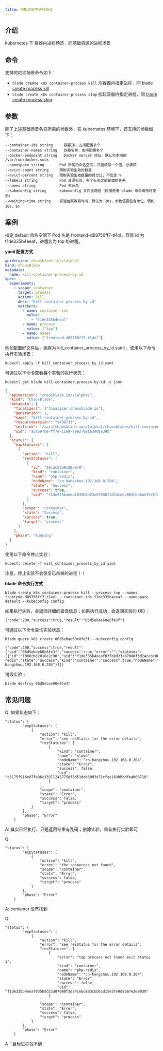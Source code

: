 ```yaml
---
title: 模拟容器内进程场景
---
```


## 介绍

kubernetes 下 容器内进程场景，同基础资源的进程场景

## 命令

支持的进程场景命令如下：

- `blade create k8s container-process kill` 杀容器内指定进程，同 [blade create process kill](../../host/process/blade_create_process_kill.md)
- `blade create k8s container-process stop` 挂起容器内指定进程，同 [blade create process stop](../../host/process/blade_create_process_stop.md)

## 参数

除了上述基础场景各自所需的参数外，在 kubernetes 环境下，还支持的参数如下：

```
--container-ids string     容器ID，支持配置多个
--container-names string   容器名称，支持配置多个
--docker-endpoint string   Docker server 地址，默认为本地的 /var/run/docker.sock
--namespace string       Pod 所属的命名空间，只能填写一个值，必填项
--evict-count string     限制实验生效的数量
--evict-percent string   限制实验生效数量的百分比，不包含 %
--labels string          Pod 资源标签，多个标签之前是或的关系
--names string           Pod 资源名
--kubeconfig string      kubeconfig 文件全路径（仅限使用 blade 命令调用时使用）
--waiting-time string    实验结果等待时间，默认为 20s，参数值要包含单位，例如 10s，1m
```

## 案例

指定 default 命名空间下 Pod 名是 frontend-d89756ff7-tl4xl，容器 id 为 f1de335b4eeaf，进程名为 top 的进程。

**yaml 配置方式**

```yaml
apiVersion: chaosblade.io/v1alpha1
kind: ChaosBlade
metadata:
  name: kill-container-process-by-id
spec:
  experiments:
    - scope: container
      target: process
      action: kill
      desc: "kill container process by id"
      matchers:
        - name: container-ids
          value:
            - "f1de335b4eeaf"
        - name: process
          value: ["top"]
        - name: names
          value: ["frontend-d89756ff7-tl4xl"]
```

例如配置好文件后，保存为 kill_container_process_by_id.yaml ，使用以下命令执行实验场景：

```
kubectl apply -f kill_container_process_by_id.yaml
```

可通过以下命令查看每个实验的执行状态：

```
kubectl get blade kill-container-process-by-id -o json
```

```json
{
  "apiVersion": "chaosblade.io/v1alpha1",
  "kind": "ChaosBlade",
  "metadata": {
    "finalizers": ["finalizer.chaosblade.io"],
    "generation": 1,
    "name": "kill-container-process-by-id",
    "resourceVersion": "9438733",
    "selfLink": "/apis/chaosblade.io/v1alpha1/chaosblades/kill-container-process-by-id",
    "uid": "a5a597be-ff7e-11e9-a8e2-00163e08a39b"
  },
  "status": {
    "expStatuses": [
      {
        "action": "kill",
        "resStatuses": [
          {
            "id": "10cdc57b9c80a9f0",
            "kind": "container",
            "name": "php-redis",
            "nodeName": "cn-hangzhou.192.168.0.204",
            "state": "Success",
            "success": true,
            "uid": "f1de335b4eeaf035b8d23a87080f3d24cebc803cbb6ad15e5fe0d8567e2e8939"
          }
        ],
        "scope": "container",
        "state": "Success",
        "success": true,
        "target": "process"
      }
    ],
    "phase": "Running"
  }
}
```

使用以下命令停止实验：

```
kubectl delete -f kill_container_process_by_id.yaml
```

注意，停止实验不会恢复已杀掉的进程！！

**blade 命令执行方式**

```shell
blade create k8s container-process kill --process top --names frontend-d89756ff7-tl4xl --container-ids f1de335b4eeaf --namespace default --kubeconfig config
```

如果执行失败，会返回详细的错误信息；如果执行成功，会返回实验的 UID：

```
{"code":200,"success":true,"result":"06d5ebae60e8fe3f"}
```

可通过以下命令查询实验状态：

```
blade query k8s create 06d5ebae60e8fe3f --kubeconfig config

{"code":200,"success":true,"result":{"uid":"06d5ebae60e8fe3f","success":true,"error":"","statuses":[{"id":"1000cbd2018e2c90","uid":"f1de335b4eeaf035b8d23a87080f3d24cebc803cbb6ad15e5fe0d8567e2e8939","name":"php-redis","state":"Success","kind":"container","success":true,"nodeName":"cn-hangzhou.192.168.0.204"}]}}
```

销毁实验：

```
blade destroy 06d5ebae60e8fe3f
```

## 常见问题

Q: 如果状态如下：

```
"status": {
        "expStatuses": [
            {
                "action": "kill",
                "error": "see resStatus for the error details",
                "resStatuses": [
                    {
                        "kind": "container",
                        "name": "slave",
                        "nodeName": "cn-hangzhou.192.168.0.204",
                        "state": "Error",
                        "success": false,
                        "uid": "c3175f916e87fe06c339712427758f3d51dcb38d3e71cfae168bbbdfeab86710"
                    }
                ],
                "scope": "container",
                "state": "Error",
                "success": false,
                "target": "process"
            }
        ],
        "phase": "Error"
    }
```

A: 其实已经执行，只是返回结果有乱码；删除实验，重新执行实验即可

Q:

```
"status": {
        "expStatuses": [
            {
                "action": "kill",
                "error": "the resources not found",
                "scope": "container",
                "state": "Error",
                "success": false,
                "target": "process"
            }
        ],
        "phase": "Error"
    }
```

A: container 没有找到

Q:

```
"status": {
        "expStatuses": [
            {
                "action": "kill",
                "error": "see resStatus for the error details",
                "resStatuses": [
                    {
                        "error": "top process not found exit status 1",
                        "kind": "container",
                        "name": "php-redis",
                        "nodeName": "cn-hangzhou.192.168.0.204",
                        "state": "Error",
                        "success": false,
                        "uid": "f1de335b4eeaf035b8d23a87080f3d24cebc803cbb6ad15e5fe0d8567e2e8939"
                    }
                ],
                "scope": "container",
                "state": "Error",
                "success": false,
                "target": "process"
            }
        ],
        "phase": "Error"
    }
```

A：目标进程找不到
